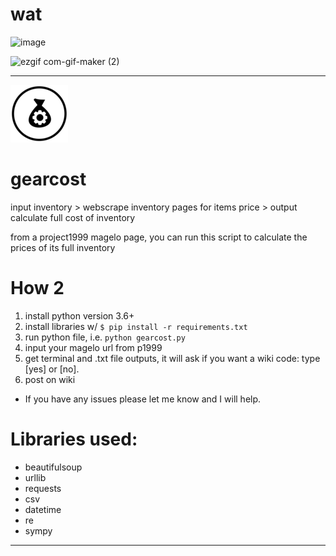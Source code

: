 # wat
![image](https://user-images.githubusercontent.com/11654917/211480628-c8f7eba1-159b-4f5f-aa93-52fa18f9d012.png)

![ezgif com-gif-maker (2)](https://user-images.githubusercontent.com/11654917/211484874-c1b8711e-63ef-4aa5-946b-720d36378a1d.gif)

---

![](/gearcost_small.png)
# gearcost
input inventory > webscrape inventory pages for items price > output calculate full cost of inventory

from a project1999 magelo page, you can run this script to calculate the prices of its full inventory

# How 2
1. install python version 3.6+
2. install libraries w/ `$ pip install -r requirements.txt`
3. run python file, i.e. `python gearcost.py`
4. input your magelo url from p1999
5. get terminal and .txt file outputs, it will ask if you want a wiki code: type [yes] or [no].
6. post on wiki

* If you have any issues please let me know and I will help.


# Libraries used:
- beautifulsoup
- urllib
- requests
- csv
- datetime
- re
- sympy

---
